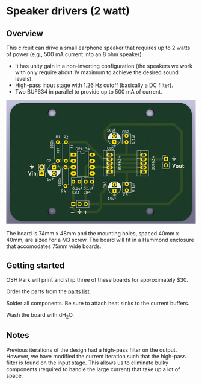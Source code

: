 # Speaker drivers (2 watt)

## Overview

This circuit can drive a small earphone speaker that requires up to 2 watts of power (e.g., 500 mA current into an 8 ohm speaker). 

* It has unity gain in a non-inverting configuration (the speakers we work with only require about 1V maximum to achieve the desired sound levels).
* High-pass input stage with 1.26 Hz cutoff (basically a DC filter).
* Two BUF634 in parallel to provide up to 500 mA of current.

![Rendering of PCB](images/pcb.png)

The board is 74mm x 48mm and the mounting holes, spaced 40mm x 40mm, are sized for a M3 screw. The board will fit in a Hammond enclosure that accomodates 75mm wide boards.

## Getting started

OSH Park will print and ship three of these boards for approximately $30. 

Order the parts from the [parts list](speaker%20drivers%20part%20list.md).

Solder all components. Be sure to attach heat sinks to the current buffers.

Wash the board with dH<sub>2</sub>O.

## Notes

Previous iterations of the design had a high-pass filter on the output.  However, we have modified the current iteration such that the high-pass filter is found on the input stage. This allows us to eliminate bulky components (required to handle the large current) that take up a lot of space.

